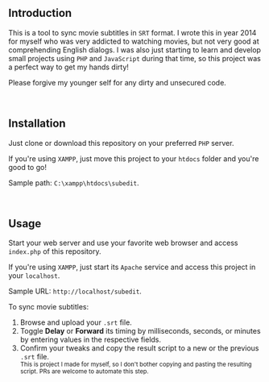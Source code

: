 ## Introduction
This is a tool to sync movie subtitles in `SRT` format.
I wrote this in year 2014 for myself who was very addicted to watching movies, but not very good at comprehending English dialogs.
I was also just starting to learn and develop small projects using `PHP` and `JavaScript` during that time,
so this project was a perfect way to get my hands dirty!

Please forgive my younger self for any dirty and unsecured code.

<br>

## Installation
Just clone or download this repository on your preferred `PHP` server.

If you're using `XAMPP`, just move this project to your `htdocs` folder and you're good to go!

Sample path: `C:\xampp\htdocs\subedit`.

<br>

## Usage
Start your web server and use your favorite web browser and access `index.php` of this repository.

If you're using `XAMPP`, just start its `Apache` service and access this project in your `localhost`.

Sample URL: `http://localhost/subedit`.

To sync movie subtitles:
<ol>
    <li>Browse and upload your <code>.srt</code> file.</li>
    <li>Toggle <b>Delay</b> or <b>Forward</b> its timing by milliseconds, seconds, or minutes by entering values in the respective fields.</li>
    <li>
        Confirm your tweaks and copy the result script to a new or the previous <code>.srt</code> file.
        <small>
            <br>This is project I made for myself, so I don't bother copying and pasting the resulting script.
            PRs are welcome to automate this step.
        </small>
    </li>
</ol>